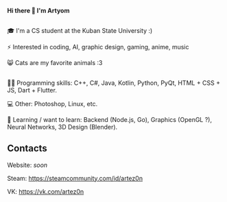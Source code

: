 **Hi there 👋 I'm Artyom**
##
🎓 I'm a CS student at the Kuban State University :)

⚡ Interested in coding, AI, graphic design, gaming, anime, music

😸 Cats are my favorite animals :3

##
👨‍💻 Programming skills: C++, C#, Java, Kotlin, Python, PyQt, HTML + CSS + JS, Dart + Flutter.

💻 Other: Photoshop, Linux, etc.

📙 Learning / want to learn: Backend (Node.js, Go), Graphics (OpenGL ?), Neural Networks, 3D Design (Blender).
## Contacts
Website: _soon_

Steam: https://steamcommunity.com/id/artez0n

VK: https://vk.com/artez0n

<!--
### Hi there 👋

**ARTEZON/ARTEZON** is a ✨ _special_ ✨ repository because its `README.md` (this file) appears on your GitHub profile.

Here are some ideas to get you started:

- 🔭 I’m currently working on ...
- 🌱 I’m currently learning ...
- 👯 I’m looking to collaborate on ...
- 🤔 I’m looking for help with ...
- 💬 Ask me about ...
- 📫 How to reach me: ...
- 😄 Pronouns: ...
- ⚡ Fun fact: ...
-->
